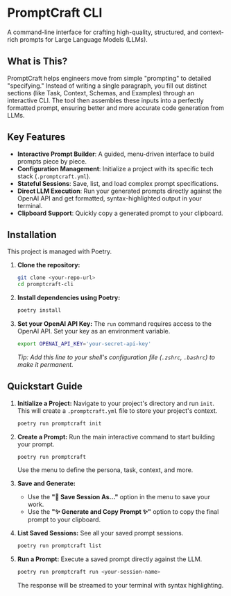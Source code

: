 # PromptCraft CLI

A command-line interface for crafting high-quality, structured, and context-rich prompts for Large Language Models (LLMs).

## What is This?

PromptCraft helps engineers move from simple "prompting" to detailed "specifying." Instead of writing a single paragraph, you fill out distinct sections (like Task, Context, Schemas, and Examples) through an interactive CLI. The tool then assembles these inputs into a perfectly formatted prompt, ensuring better and more accurate code generation from LLMs.

## Key Features

- **Interactive Prompt Builder**: A guided, menu-driven interface to build prompts piece by piece.
- **Configuration Management**: Initialize a project with its specific tech stack (`.promptcraft.yml`).
- **Stateful Sessions**: Save, list, and load complex prompt specifications.
- **Direct LLM Execution**: Run your generated prompts directly against the OpenAI API and get formatted, syntax-highlighted output in your terminal.
- **Clipboard Support**: Quickly copy a generated prompt to your clipboard.

## Installation

This project is managed with Poetry.

1.  **Clone the repository:**
    ```bash
    git clone <your-repo-url>
    cd promptcraft-cli
    ```

2.  **Install dependencies using Poetry:**
    ```bash
    poetry install
    ```

3.  **Set your OpenAI API Key:**
    The `run` command requires access to the OpenAI API. Set your key as an environment variable.
    ```bash
    export OPENAI_API_KEY='your-secret-api-key'
    ```
    *Tip: Add this line to your shell's configuration file (`.zshrc`, `.bashrc`) to make it permanent.*

## Quickstart Guide

1.  **Initialize a Project:**
    Navigate to your project's directory and run `init`. This will create a `.promptcraft.yml` file to store your project's context.
    ```bash
    poetry run promptcraft init
    ```

2.  **Create a Prompt:**
    Run the main interactive command to start building your prompt.
    ```bash
    poetry run promptcraft
    ```
    Use the menu to define the persona, task, context, and more.

3.  **Save and Generate:**
    - Use the **"💾 Save Session As..."** option in the menu to save your work.
    - Use the **"✨ Generate and Copy Prompt ✨"** option to copy the final prompt to your clipboard.

4.  **List Saved Sessions:**
    See all your saved prompt sessions.
    ```bash
    poetry run promptcraft list
    ```

5.  **Run a Prompt:**
    Execute a saved prompt directly against the LLM.
    ```bash
    poetry run promptcraft run <your-session-name>
    ```
    The response will be streamed to your terminal with syntax highlighting.
